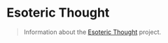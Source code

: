 # Esoteric Thought

> Information about the [Esoteric Thought](https://www.github.com/EsotericThought) project.
